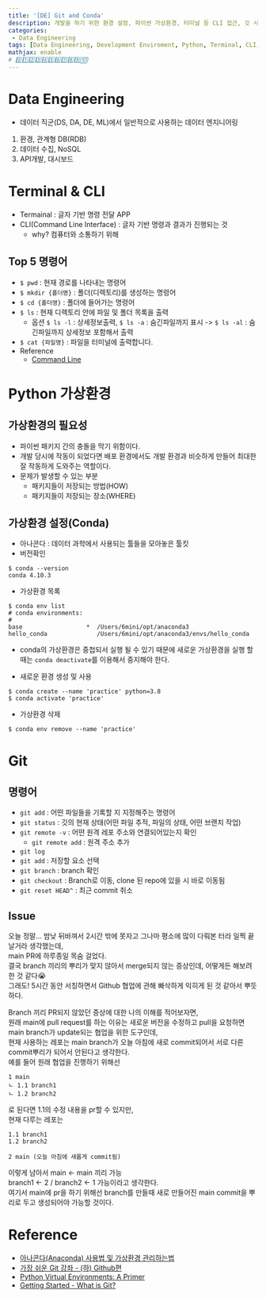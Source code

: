```yaml
---
title: '[DE] Git and Conda'
description: 개발을 하기 위한 환경 설정, 파이썬 가상환경, 터미널 등 CLI 접근, 깃 사용법
categories:
 - Data Engineering
tags: [Data Engineering, Development Enviroment, Python, Terminal, CLI, Git, Github 파이썬, 터미널, 깃, 깃헙, 개발환경]
mathjax: enable
# 0️⃣1️⃣2️⃣3️⃣4️⃣5️⃣6️⃣7️⃣8️⃣9️⃣🔟
---
```


# Data Engineering
- 데이터 직군(DS, DA, DE, ML)에서 일반적으로 사용하는 데이터 엔지니어링

1. 환경, 관계형 DB(RDB)
2. 데이터 수집, NoSQL
3. API개발, 대시보드

# Terminal & CLI
- Termainal : 글자 기반 명령 전달 APP
- CLI(Command Line Interface) : 글자 기반 명령과 결과가 진행되는 것
  - why? 컴퓨터와 소통하기 위해

## Top 5 명령어
- `$ pwd` : 현재 경로를 나타내는 명령어
- `$ mkdir {폴더명}` : 폴더(디렉토리)를 생성하는 명령어
- `$ cd {폴더명}` : 폴더에 들어가는 명령어
- `$ ls` : 현재 디렉토리 안에 파일 및 폴더 목록을 출력
  - 옵션 `$ ls -l` : 상세정보출력, `$ ls -a` : 숨긴파일까지 표시 -> `$ ls -al` : 숨긴파일까지 상세정보 포함해서 출력
- `$ cat {파일명}` : 파일을 터미널에 출력합니다.
- Reference
  - [Command Line](https://linuxjourney.com/lesson/the-shell)

# Python 가상환경

## 가상환경의 필요성
- 파이썬 패키지 간의 충돌을 막기 위함이다.
- 개발 당시에 작동이 되었다면 배포 환경에서도 개발 환경과 비슷하게 만들어 최대한 잘 작동하게 도와주는 역할이다.
- 문제가 발생할 수 있는 부분
  - 패키지들이 저장되는 방법(HOW)
  - 패키지들이 저장되는 장소(WHERE)

## 가상환경 설정(Conda)
- 아나콘다 : 데이터 과학에서 사용되는 툴들을 모아놓은 툴킷
- 버전확인

```
$ conda --version
conda 4.10.3
```

- 가상환경 목록

```
$ conda env list
# conda environments:
#
base                  *  /Users/6mini/opt/anaconda3
hello_conda              /Users/6mini/opt/anaconda3/envs/hello_conda
```

- conda의 가상환경은 중첩되서 실행 될 수 있기 때문에 새로운 가상환경을 실행 할때는 `conda deactivate`를 이용해서 중지해야 한다.

- 새로운 환경 생성 및 사용

```
$ conda create --name 'practice' python=3.8
$ conda activate 'practice'
```

- 가상환경 삭제

```
$ conda env remove --name 'practice'
```

# Git 

## 명령어
- `git add` : 어떤 파일들을 기록할 지 지정해주는 명령어
- `git status` : 깃의 현재 상태(어떤 파일 추적, 파일의 상태, 어떤 브랜치 작업)
- `git remote -v` : 어떤 원격 레포 주소와 연결되어있는지 확인
  - `git remote add` : 원격 주소 추가
- `git log`
- `git add` : 저장할 요소 선택
- `git branch` : branch 확인
- `git checkout` : Branch로 이동, clone 된 repo에 있을 시 바로 이동됨
- `git reset HEAD^` : 최근 commit 취소 

## Issue
오늘 정말... 밤낮 뒤바껴서 2시간 밖에 못자고 그나마 평소에 많이 다뤄본 터라 일찍 끝날거라 생각했는데,<br>
main PR에 하루종일 목숨 걸었다.<br>
결국 branch 끼리의 뿌리가 맞지 않아서 merge되지 않는 증상인데, 어떻게든 해보려한 것 같다😭<br>
그래도! 5시간 동안 서칭하면서 Github 협업에 관해 빠삭하게 익히게 된 것 같아서 뿌듯하다.<br>

Branch 끼리 PR되지 않았던 증상에 대한 나의 이해를 적어보자면,<br>
원래 main에 pull request를 하는 이유는 새로운 버전을 수정하고 pull을 요청하면 main branch가 update되는 협업을 위한 도구인데,<br>
현재 사용하는 레포는 main branch가 오늘 아침에 새로 commit되어서 서로 다른 commit뿌리가 되어서 안된다고 생각한다.<br>
예를 들어 원래 협업을 진행하기 위해선

```
1 main
ㄴ 1.1 branch1
ㄴ 1.2 branch2
```

로 된다면 1.1의 수정 내용을 pr할 수 있지만,<br>
현재 다루는 레포는

```
1.1 branch1
1.2 branch2

2 main (오늘 아침에 새롭게 commit됨)
```

이렇게 남아서 main <- main 끼리 가능<br>
branch1 <- 2 / branch2 <- 1 가능이라고 생각한다.<br>
여기서 main에 pr을 하기 위해선 branch를 만들때 새로 만들어진 main commit을 뿌리로 두고 생성되어야 가능할 것이다.

# Reference
- [아나콘다(Anaconda) 사용법 및 가상환경 관리하는법](https://youtu.be/hz6KIvPBW4U)
- [가장 쉬운 Git 강좌 - (하) Github편](https://youtu.be/GaKjTjwcKQo)
- [Python Virtual Environments: A Primer](https://realpython.com/python-virtual-environments-a-primer/)
- [Getting Started - What is Git?](https://www.git-scm.com/book/en/v2/Getting-Started-What-is-Git%3F)